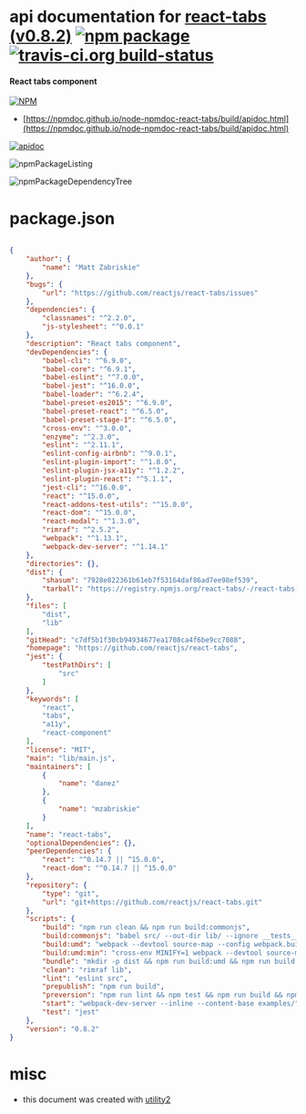 # api documentation for  [react-tabs (v0.8.2)](https://github.com/reactjs/react-tabs)  [![npm package](https://img.shields.io/npm/v/npmdoc-react-tabs.svg?style=flat-square)](https://www.npmjs.org/package/npmdoc-react-tabs) [![travis-ci.org build-status](https://api.travis-ci.org/npmdoc/node-npmdoc-react-tabs.svg)](https://travis-ci.org/npmdoc/node-npmdoc-react-tabs)
#### React tabs component

[![NPM](https://nodei.co/npm/react-tabs.png?downloads=true&downloadRank=true&stars=true)](https://www.npmjs.com/package/react-tabs)

- [https://npmdoc.github.io/node-npmdoc-react-tabs/build/apidoc.html](https://npmdoc.github.io/node-npmdoc-react-tabs/build/apidoc.html)

[![apidoc](https://npmdoc.github.io/node-npmdoc-react-tabs/build/screenCapture.buildCi.browser.%252Ftmp%252Fbuild%252Fapidoc.html.png)](https://npmdoc.github.io/node-npmdoc-react-tabs/build/apidoc.html)

![npmPackageListing](https://npmdoc.github.io/node-npmdoc-react-tabs/build/screenCapture.npmPackageListing.svg)

![npmPackageDependencyTree](https://npmdoc.github.io/node-npmdoc-react-tabs/build/screenCapture.npmPackageDependencyTree.svg)



# package.json

```json

{
    "author": {
        "name": "Matt Zabriskie"
    },
    "bugs": {
        "url": "https://github.com/reactjs/react-tabs/issues"
    },
    "dependencies": {
        "classnames": "^2.2.0",
        "js-stylesheet": "^0.0.1"
    },
    "description": "React tabs component",
    "devDependencies": {
        "babel-cli": "^6.9.0",
        "babel-core": "^6.9.1",
        "babel-eslint": "^7.0.0",
        "babel-jest": "^16.0.0",
        "babel-loader": "^6.2.4",
        "babel-preset-es2015": "^6.9.0",
        "babel-preset-react": "^6.5.0",
        "babel-preset-stage-1": "^6.5.0",
        "cross-env": "^3.0.0",
        "enzyme": "^2.3.0",
        "eslint": "^2.11.1",
        "eslint-config-airbnb": "^9.0.1",
        "eslint-plugin-import": "^1.8.0",
        "eslint-plugin-jsx-a11y": "^1.2.2",
        "eslint-plugin-react": "^5.1.1",
        "jest-cli": "^16.0.0",
        "react": "^15.0.0",
        "react-addons-test-utils": "^15.0.0",
        "react-dom": "^15.0.0",
        "react-modal": "^1.3.0",
        "rimraf": "^2.5.2",
        "webpack": "^1.13.1",
        "webpack-dev-server": "^1.14.1"
    },
    "directories": {},
    "dist": {
        "shasum": "7928e822361b61eb7f53164daf86ad7ee98ef539",
        "tarball": "https://registry.npmjs.org/react-tabs/-/react-tabs-0.8.2.tgz"
    },
    "files": [
        "dist",
        "lib"
    ],
    "gitHead": "c7df5b1f30cb94934677ea1708ca4f6be9cc7088",
    "homepage": "https://github.com/reactjs/react-tabs",
    "jest": {
        "testPathDirs": [
            "src"
        ]
    },
    "keywords": [
        "react",
        "tabs",
        "a11y",
        "react-component"
    ],
    "license": "MIT",
    "main": "lib/main.js",
    "maintainers": [
        {
            "name": "danez"
        },
        {
            "name": "mzabriskie"
        }
    ],
    "name": "react-tabs",
    "optionalDependencies": {},
    "peerDependencies": {
        "react": "^0.14.7 || ^15.0.0",
        "react-dom": "^0.14.7 || ^15.0.0"
    },
    "repository": {
        "type": "git",
        "url": "git+https://github.com/reactjs/react-tabs.git"
    },
    "scripts": {
        "build": "npm run clean && npm run build:commonjs",
        "build:commonjs": "babel src/ --out-dir lib/ --ignore __tests__,__mocks__",
        "build:umd": "webpack --devtool source-map --config webpack.build.js",
        "build:umd:min": "cross-env MINIFY=1 webpack --devtool source-map --config webpack.build.js",
        "bundle": "mkdir -p dist && npm run build:umd && npm run build:umd:min",
        "clean": "rimraf lib",
        "lint": "eslint src",
        "prepublish": "npm run build",
        "preversion": "npm run lint && npm test && npm run build && npm run bundle && git add dist/ && git commit -m 'Publish: build bower distribution'",
        "start": "webpack-dev-server --inline --content-base examples/",
        "test": "jest"
    },
    "version": "0.8.2"
}
```



# misc
- this document was created with [utility2](https://github.com/kaizhu256/node-utility2)
